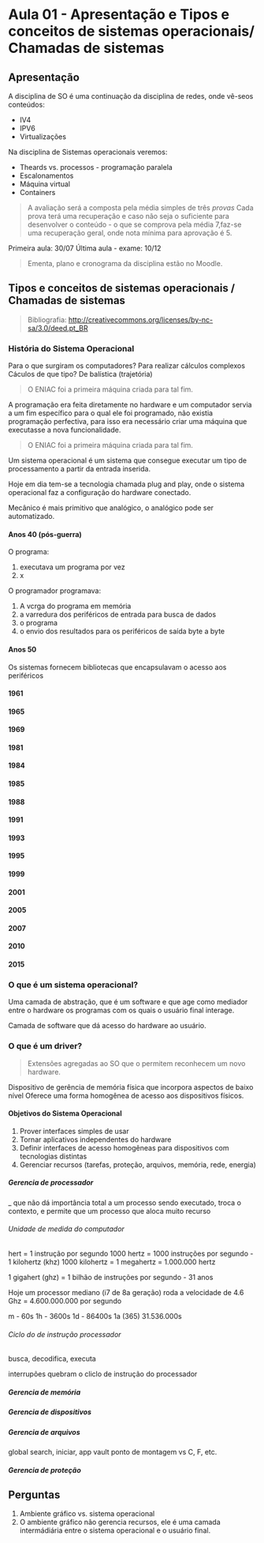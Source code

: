 # Aula 01 - Apresentação e Tipos e conceitos de sistemas operacionais/ Chamadas de sistemas

## Apresentação

A disciplina de SO é uma continuação da disciplina de redes, onde vê-seos conteúdos:

- IV4
- IPV6
- Virtualizações

Na disciplina de Sistemas operacionais veremos:

- Theards vs. processos - programação paralela
- Escalonamentos
- Máquina virtual
- Containers

> A avaliação será a composta pela média simples de três _provas_
> Cada prova terá uma recuperação e caso não seja o suficiente para desenvolver o conteúdo - o que se comprova pela média 7,faz-se uma recuperação geral, onde nota mínima para aprovação é 5.

Primeira aula: 30/07
Última aula - exame: 10/12

> Ementa, plano e cronograma da disciplina estão no Moodle.

## Tipos e conceitos de sistemas operacionais / Chamadas de sistemas

> Bibliografia: <http://creativecommons.org/licenses/by-nc-sa/3.0/deed.pt_BR>

### História do Sistema Operacional

Para o que surgiram os computadores?
Para realizar cálculos complexos
Cáculos de que tipo?
De balística (trajetória)

> O ENIAC foi a primeira máquina criada para tal fim.

A programação era feita diretamente no hardware e um computador servia a um fim específico para o qual ele foi programado, não existia programação perfectiva, para isso era necessário criar uma máquina que executasse a nova funcionalidade.

> O ENIAC foi a primeira máquina criada para tal fim.

Um sistema operacional é um sistema que consegue executar um tipo de processamento a partir da entrada inserida.

Hoje em dia tem-se a tecnologia chamada plug and play, onde o sistema operacional faz a configuração do hardware conectado.

Mecânico é mais primitivo que analógico, o analógico pode ser automatizado.

#### Anos 40 (pós-guerra)

O programa:

1. executava um programa por vez
2. x

O programador programava:

1. A vcrga do programa em memória
2. a varredura dos periféricos de entrada para busca de dados
3. o programa
4. o envio dos resultados para os periféricos de saída byte a byte

#### Anos 50

Os sistemas fornecem bibliotecas que encapsulavam o acesso aos periféricos

#### 1961

#### 1965

#### 1969

#### 1981

#### 1984

#### 1985

#### 1988

#### 1991

#### 1993

#### 1995

#### 1999

#### 2001

#### 2005

#### 2007

#### 2010

#### 2015

### O que é um sistema operacional?

Uma camada de abstração, que é um software e que age como mediador entre o hardware os programas com os quais o usuário final interage.

Camada de software que dá acesso do hardware ao usuário.

### O que é um driver?

> Extensões agregadas ao SO que o permitem reconhecem um novo hardware.

Dispositivo de gerência de memória física que incorpora aspectos de baixo nível
Oferece uma forma homogênea de acesso aos dispositivos físicos.

#### Objetivos do Sistema Operacional

1. Prover interfaces simples de usar
2. Tornar aplicativos independentes do hardware
3. Definir interfaces de acesso homogêneas para dispositivos com tecnologias distintas
4. Gerenciar recursos (tarefas, proteção, arquivos, memória, rede, energia)

##### Gerencia de processador

\_ que não dá importância total a um processo sendo executado, troca o contexto, e permite que um processo que aloca muito recurso

###### Unidade de medida do computador

hert = 1 instrução por segundo
1000 hertz = 1000 instruções por segundo - 1 kilohertz (khz)
1000 kilohertz = 1 megahertz = 1.000.000 hertz

1 gigahert (ghz) = 1 bilhão de instruções por segundo - 31 anos

Hoje um processor mediano (i7 de 8a geração) roda a velocidade de 4.6 Ghz = 4.600.000.000 por segundo

m - 60s
1h - 3600s
1d - 86400s
1a (365) 31.536.000s

###### Ciclo do de instrução processador

busca, decodifica, executa

interrupões quebram o cliclo de instrução do processador

##### Gerencia de memória

##### Gerencia de dispositivos

##### Gerencia de arquivos

global search, iniciar, app vault
ponto de montagem vs C, F, etc.

##### Gerencia de proteção

## Perguntas

1. Ambiente gráfico vs. sistema operacional
2. O ambiente gráfico não gerencia recursos, ele é uma camada intermádiária entre o sistema operacional e o usuário final.
